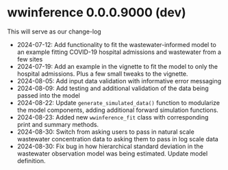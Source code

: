 # wwinference 0.0.0.9000 (dev)

This will serve as our change-log

- 2024-07-12: Add functionality to fit the wastewater-informed model to an example fitting COVID-19 hospital admissions and wastewater from a few sites
- 2024-07-19: Add an example in the vignette to fit the model to only the hospital admissions. Plus a few small tweaks to the vignette.
- 2024-08-05: Add input data validation with informative error messaging
- 2024-08-09: Add testing and additional validation of the data being passed into the model
- 2024-08-22: Update `generate_simulated_data()` function to modularize the model components, adding additional forward simulation functions.
- 2024-08-23: Added new `wwinference_fit` class with corresponding print and summary methods.
- 2024-08-30: Switch from asking users to pass in natural scale wastewater concentration data to asking them to pass in log scale data
- 2024-08-30: Fix bug in how hierarchical standard deviation in the wastewater observation model was being estimated. Update model definition.

